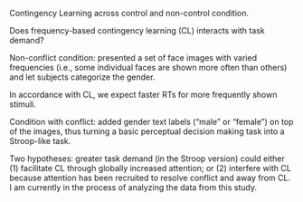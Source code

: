 Contingency Learning across control and non-control condition.

Does frequency-based contingency learning (CL) interacts with task demand?

Non-conflict condition: presented a set of face images with varied frequencies (i.e., some individual faces are shown more often than others) and let subjects categorize the gender. 

In accordance with CL, we expect faster RTs for more frequently shown stimuli. 

Condition with conflict: added gender text labels (“male” or “female”) on top of the images, thus turning a basic perceptual decision making task into a Stroop-like task.

Two hypotheses: greater task demand (in the Stroop version) could either (1) facilitate CL through globally increased attention; or (2) interfere with CL because attention has been recruited to resolve conflict and away from CL. I am currently in the process of analyzing the data from this study.
